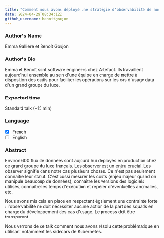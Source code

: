 ```yaml
---
title: "Comment nous avons déployé une stratégie d'observabilité de nos pipelines de données de manière transparente pour les développeurs"
date: 2024-04-29T08:34:12Z
github_username: benoitgoujon
---
```

### Author's Name

Emma Galliere et Benoît Goujon

### Author's Bio

Emma et Benoît sont software engineers chez Artefact. Ils travaillent aujourd'hui ensemble au sein d'une équipe en charge de mettre à disposition des outils pour faciliter les opérations sur les cas d'usage data d'un grand groupe du luxe.

### Expected time

Standard talk (~15 min)

### Language

- [X] French
- [ ] English

### Abstract

Environ 600 flux de données sont aujourd'hui déployés en production chez ce grand groupe du luxe français. Les observer est un enjeu crucial. Les observer signifie dans notre cas plusieurs choses. Ce n'est pas seulement connaître leur statut. C'est aussi mesurer les coûts (enjeu majeur quand on manipule beaucoup de données), connaître les versions des logiciels utilisés, connaître les temps d'exécution et repérer d'éventuelles anomalies, etc.

Nous avons mis cela en place en respectant également une contrainte forte : l'observabilité ne doit nécessiter aucune action de la part des squads en charge du développement des cas d'usage. Le process doit être transparent.

Nous verrons de ce talk comment nous avons résolu cette problématique en utilisant notamment les sidecars de Kubernetes.

